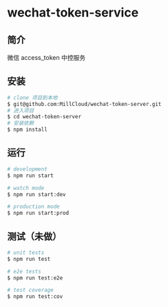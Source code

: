 # wechat-token-service

## 简介

微信 access_token 中控服务

## 安装

```bash
# clone 项目到本地
$ git@github.com:MillCloud/wechat-token-server.git
# 进入项目
$ cd wechat-token-server
# 安装依赖
$ npm install
```

## 运行

```bash
# development
$ npm run start

# watch mode
$ npm run start:dev

# production mode
$ npm run start:prod
```

## 测试（未做）

```bash
# unit tests
$ npm run test

# e2e tests
$ npm run test:e2e

# test coverage
$ npm run test:cov
```
